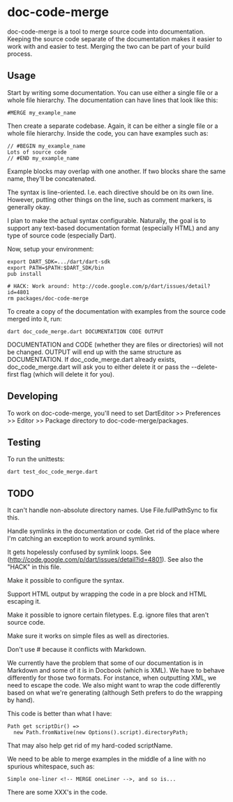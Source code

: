 doc-code-merge
==============

doc-code-merge is a tool to merge source code into documentation. Keeping the
source code separate of the documentation makes it easier to work with and
easier to test. Merging the two can be part of your build process.

Usage
-----

Start by writing some documentation. You can use either a single file or a
whole file hierarchy. The documentation can have lines that look like this:

	#MERGE my_example_name

Then create a separate codebase. Again, it can be either a single file or a
whole file hierarchy. Inside the code, you can have examples such as:

	// #BEGIN my_example_name
	Lots of source code
	// #END my_example_name

Example blocks may overlap with one another. If two blocks share the same
name, they'll be concatenated.

The syntax is line-oriented. I.e. each directive should be on
its own line. However, putting other things on the line, such as comment
markers, is generally okay.

I plan to make the actual syntax configurable. Naturally, the goal is to
support any text-based documentation format (especially HTML) and any type of
source code (especially Dart).

Now, setup your environment:

	export DART_SDK=.../dart/dart-sdk
	export PATH=$PATH:$DART_SDK/bin
	pub install

	# HACK: Work around: http://code.google.com/p/dart/issues/detail?id=4801
	rm packages/doc-code-merge

To create a copy of the documentation with examples from the source code
merged into it, run:

	dart doc_code_merge.dart DOCUMENTATION CODE OUTPUT

DOCUMENTATION and CODE (whether they are files or directories) will not be
changed. OUTPUT will end up with the same structure as DOCUMENTATION. If
doc_code_merge.dart already exists, doc_code_merge.dart will ask you to either
delete it or pass the --delete-first flag (which will delete it for you).

Developing
----------

To work on doc-code-merge, you'll need to set DartEditor >> Preferences >>
Editor >> Package directory to doc-code-merge/packages.

Testing
-------

To run the unittests:

	dart test_doc_code_merge.dart

TODO
----

It can't handle non-absolute directory names. Use File.fullPathSync to fix
this.

Handle symlinks in the documentation or code. Get rid of the place where I'm
catching an exception to work around symlinks.

It gets hopelessly confused by symlink loops. See
(http://code.google.com/p/dart/issues/detail?id=4801). See also the "HACK" in
this file.

Make it possible to configure the syntax.

Support HTML output by wrapping the code in a pre block and HTML escaping it.

Make it possible to ignore certain filetypes. E.g. ignore files that aren't
source code.

Make sure it works on simple files as well as directories.

Don't use # because it conflicts with Markdown.

We currently have the problem that some of our documentation is in Markdown
and some of it is in Docbook (which is XML). We have to behave differently for
those two formats. For instance, when outputting XML, we need to escape the
code. We also might want to wrap the code differently based on what we're
generating (although Seth prefers to do the wrapping by hand).

This code is better than what I have:

	Path get scriptDir() =>
      new Path.fromNative(new Options().script).directoryPath;

That may also help get rid of my hard-coded scriptName.

We need to be able to merge examples in the middle of a line with no spurious
whitespace, such as:

	Simple one-liner <!-- MERGE oneLiner -->, and so is...

There are some XXX's in the code.